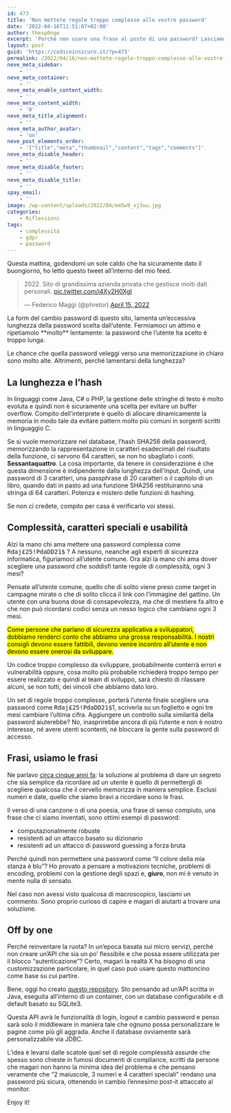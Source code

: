 ```yaml
---
id: 473
title: 'Non mettete regole troppo complesse alle vostre password'
date: '2022-04-16T11:51:07+02:00'
author: thesp0nge
excerpt: 'Perché non usare una frase al posto di una password? Lasciamoci alle spalle regole di complessità obsolete e abbracciamo l''usabilità con un occhio di riguardo alla sicurezza.'
layout: post
guid: 'https://codiceinsicuro.it/?p=473'
permalink: /2022/04/16/non-mettete-regole-troppo-complesse-alle-vostre-password/
neve_meta_sidebar:
    - ''
neve_meta_container:
    - ''
neve_meta_enable_content_width:
    - ''
neve_meta_content_width:
    - '0'
neve_meta_title_alignment:
    - ''
neve_meta_author_avatar:
    - 'on'
neve_post_elements_order:
    - '["title","meta","thumbnail","content","tags","comments"]'
neve_meta_disable_header:
    - ''
neve_meta_disable_footer:
    - ''
neve_meta_disable_title:
    - ''
spay_email:
    - ''
image: /wp-content/uploads/2022/04/em5w9_xj3uu.jpg
categories:
    - Riflessioni
tags:
    - complessità
    - gdpr
    - password
---
```


Questa mattina, godendomi un sole caldo che ha sicuramente dato il buongiorno, ho letto questo tweet all’interno del mio feed.

> 2022\. Sito di grandissima azienda privata che gestisce molti dati personali. [pic.twitter.com/i4Xy2H0XgI](https://t.co/i4Xy2H0XgI)
>
> — Federico Maggi (@phretor) [April 15, 2022](https://twitter.com/phretor/status/1514875162444931073?ref_src=twsrc%5Etfw)

 <script async="" charset="utf-8" src="https://platform.twitter.com/widgets.js"></script>La form del cambio password di questo sito, lamenta un’eccessiva lunghezza della password scelta dall’utente. Fermiamoci un attimo e ripetiamolo **molto** lentamente: la password che l’utente ha scelto è troppo lunga.

Le chance che quella password veleggi verso una memorizzazione in chiaro sono molto alte. Altrimenti, perché lamentarsi della lunghezza?

## La lunghezza e l’hash

In linguaggi come Java, C# o PHP, la gestione delle stringhe di testo è molto evoluta e quindi non è sicuramente una scelta per evitare un buffer overflow. Compito dell’interprete è quello di allocare dinamicamente la memoria in modo tale da evitare pattern molto più comuni in sorgenti scritti in linguaggio C.

Se si vuole memorizzare nel database, l’hash SHA256 della password, memorizzando la rappresentazione in caratteri esadecimali del risultato della funzione, ci servono 64 caratteri, se non ho sbagliato i conti. **Sessantaquattro**. La cosa importante, da tenere in considerazione è che questa dimensione è indipendente dalla lunghezza dell’input. Quindi, una password di 3 caratteri, una passphrase di 20 caratteri o il capitolo di un libro, quando dati in pasto ad una funzione SHA256 restituiranno una stringa di 64 caratteri. Potenza e mistero delle funzioni di hashing.

Se non ci credete, compito per casa è verificarlo voi stessi.

## Complessità, caratteri speciali e usabilità

Alzi la mano chi ama mettere una password complessa come <kbd>Rdaj£25!PdaDD21$</kbd> ? A nessuno, neanche agli esperti di sicurezza informatica, figuriamoci all’utente comune. Ora alzi la mano chi ama dover scegliere una password che soddisfi tante regole di complessità, ogni 3 mesi?

Pensate all’utente comune, quello che di solito viene preso come target in campagne mirate o che di solito clicca il link con l’immagine del gattino. Un utente con una buona dose di consapevolezza, ma che di mestiere fa altro e che non può ricordarsi codici senza un nesso logico che cambiano ogni 3 mesi.

<mark class="wp-block-coblocks-highlight__content">Come persone che parlano di sicurezza applicativa a sviluppatori, dobbiamo renderci conto che abbiamo una grossa responsabilità. I nostri consigli devono essere fattibili, devono venire incontro all’utente e non devono essere onerosi da sviluppare.</mark>

Un codice troppo complesso da sviluppare, probabilmente conterrà errori e vulnerabilità oppure, cosa molto più probabile richiederà troppo tempo per essere realizzato e quindi al team di sviluppo, sarà chiesto di rilassare alcuni, se non tutti, dei vincoli che abbiamo dato loro.

Un set di regole troppo complesse, porterà l’utente finale scegliere una password come <kbd>Rdaj£25!PdaDD21$</kbd>1, scriverla su un foglietto e ogni tre mesi cambiare l’ultima cifra. Aggiungere un controllo sulla similarità della password aiuterebbe? No, inasprirebbe ancora di più l’utente e non è nostro interesse, né avere utenti scontenti, né bloccare la gente sulla password di accesso.

## Frasi, usiamo le frasi

Ne parlavo [circa cinque anni fa](https://codiceinsicuro.it/2017/03/13/entropia-password-e-passphrase/): la soluzione al problema di dare un segreto che sia semplice da ricordare ad un utente è quello di permettergli di scegliere qualcosa che il cervello memorizza in maniera semplice. Esclusi numeri e date, quello che siamo bravi a ricordare sono le frasi.

Il verso di una canzone o di una poesia, una frase di senso compiuto, una frase che ci siamo inventati, sono ottimi esempi di password:

- computazionalmente robuste
- resistenti ad un attacco basato su dizionario
- resistenti ad un attacco di password guessing a forza bruta

Perché quindi non permettere una password come “Il colore della mia stanza è blu”? Ho provato a pensare a motivazioni tecniche, problemi di encoding, problemi con la gestione degli spazi e, **giuro**, non mi è venuto in mente nulla di sensato.

Nel caso non avessi visto qualcosa di macroscopico, lasciami un commento. Sono proprio curioso di capire e magari di aiutarti a trovare una soluzione.

## Off by one

Perché reinventare la ruota? In un’epoca basata sui micro servizi, perché non creare un’API che sia un po’ flessibile e che possa essere utilizzata per il blocco “autenticazione”? Certo, magari la realtà X ha bisogno di una customizzazione particolare, in quel caso può usare questo mattoncino come base su cui partire.

Bene, oggi ho creato [questo repository](https://github.com/thesp0nge/deadly-simple-login-api). Sto pensando ad un’API scritta in Java, eseguita all’interno di un container, con un database configurabile e di default basato su SQLite3.

Questa API avrà le funzionalità di login, logout e cambio password e penso sarà solo il middleware in maniera tale che ognuno possa personalizzare le pagine come più gli aggrada. Anche il database ovviamente sarà personalizzabile via JDBC.

L’idea è levarsi dalle scatole quel set di regole complessità assurde che spesso sono chieste in fumosi documenti di compliance, scritti da persone che magari non hanno la minima idea del problema e che pensano veramente che “2 maiuscole, 3 numeri e 4 caratteri speciali” rendano una password più sicura, ottenendo in cambio l’ennesimo post-it attaccato al monitor.

Enjoy it!
